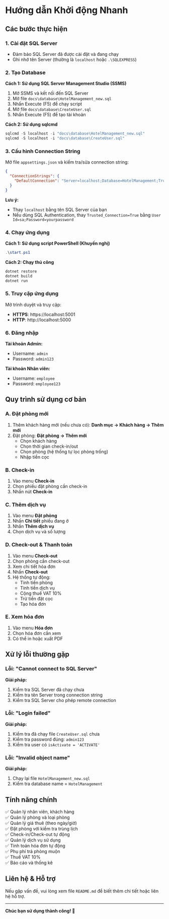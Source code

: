# Hướng dẫn Khởi động Nhanh

## Các bước thực hiện

### 1. Cài đặt SQL Server
- Đảm bảo SQL Server đã được cài đặt và đang chạy
- Ghi nhớ tên Server (thường là `localhost` hoặc `.\SQLEXPRESS`)

### 2. Tạo Database

**Cách 1: Sử dụng SQL Server Management Studio (SSMS)**
1. Mở SSMS và kết nối đến SQL Server
2. Mở file `docs\database\HotelManagement_new.sql`
3. Nhấn Execute (F5) để chạy script
4. Mở file `docs\database\CreateUser.sql`
5. Nhấn Execute (F5) để tạo tài khoản

**Cách 2: Sử dụng sqlcmd**
```powershell
sqlcmd -S localhost -i "docs\database\HotelManagement_new.sql"
sqlcmd -S localhost -i "docs\database\CreateUser.sql"
```

### 3. Cấu hình Connection String

Mở file `appsettings.json` và kiểm tra/sửa connection string:

```json
{
  "ConnectionStrings": {
    "DefaultConnection": "Server=localhost;Database=HotelManagement;Trusted_Connection=True;TrustServerCertificate=True;MultipleActiveResultSets=true"
  }
}
```

**Lưu ý:**
- Thay `localhost` bằng tên SQL Server của bạn
- Nếu dùng SQL Authentication, thay `Trusted_Connection=True` bằng `User Id=sa;Password=yourpassword`

### 4. Chạy ứng dụng

**Cách 1: Sử dụng script PowerShell (Khuyến nghị)**
```powershell
.\start.ps1
```

**Cách 2: Chạy thủ công**
```powershell
dotnet restore
dotnet build
dotnet run
```

### 5. Truy cập ứng dụng

Mở trình duyệt và truy cập:
- **HTTPS**: https://localhost:5001
- **HTTP**: http://localhost:5000

### 6. Đăng nhập

**Tài khoản Admin:**
- Username: `admin`
- Password: `admin123`

**Tài khoản Nhân viên:**
- Username: `employee`
- Password: `employee123`

## Quy trình sử dụng cơ bản

### A. Đặt phòng mới
1. Thêm khách hàng mới (nếu chưa có): **Danh mục → Khách hàng → Thêm mới**
2. Đặt phòng: **Đặt phòng → Thêm mới**
   - Chọn khách hàng
   - Chọn thời gian check-in/out
   - Chọn phòng (hệ thống tự lọc phòng trống)
   - Nhập tiền cọc

### B. Check-in
1. Vào menu **Check-in**
2. Chọn phiếu đặt phòng cần check-in
3. Nhấn nút **Check-in**

### C. Thêm dịch vụ
1. Vào menu **Đặt phòng**
2. Nhấn **Chi tiết** phiếu đang ở
3. Nhấn **Thêm dịch vụ**
4. Chọn dịch vụ và số lượng

### D. Check-out & Thanh toán
1. Vào menu **Check-out**
2. Chọn phòng cần check-out
3. Xem chi tiết hóa đơn
4. Nhấn **Check-out**
5. Hệ thống tự động:
   - Tính tiền phòng
   - Tính tiền dịch vụ
   - Cộng thuế VAT 10%
   - Trừ tiền đặt cọc
   - Tạo hóa đơn

### E. Xem hóa đơn
1. Vào menu **Hóa đơn**
2. Chọn hóa đơn cần xem
3. Có thể in hoặc xuất PDF

## Xử lý lỗi thường gặp

### Lỗi: "Cannot connect to SQL Server"
**Giải pháp:**
1. Kiểm tra SQL Server đã chạy chưa
2. Kiểm tra tên Server trong connection string
3. Kiểm tra SQL Server cho phép remote connection

### Lỗi: "Login failed"
**Giải pháp:**
1. Kiểm tra đã chạy file `CreateUser.sql` chưa
2. Kiểm tra password đúng: `admin123`
3. Kiểm tra user có `isActivate = 'ACTIVATE'`

### Lỗi: "Invalid object name"
**Giải pháp:**
1. Chạy lại file `HotelManagement_new.sql`
2. Kiểm tra database name = `HotelManagement`

## Tính năng chính

✅ Quản lý nhân viên, khách hàng  
✅ Quản lý phòng và loại phòng  
✅ Quản lý giá thuê (theo ngày/giờ)  
✅ Đặt phòng với kiểm tra trùng lịch  
✅ Check-in/Check-out tự động  
✅ Quản lý dịch vụ sử dụng  
✅ Tính toán hóa đơn tự động  
✅ Phụ phí trả phòng muộn  
✅ Thuế VAT 10%  
✅ Báo cáo và thống kê  

## Liên hệ & Hỗ trợ

Nếu gặp vấn đề, vui lòng xem file `README.md` để biết thêm chi tiết hoặc liên hệ hỗ trợ.

---

**Chúc bạn sử dụng thành công! 🎉**
